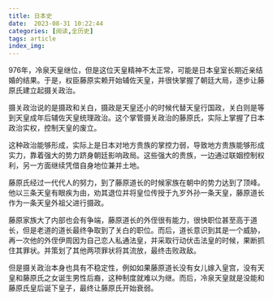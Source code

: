 ```yaml
---
title: 日本史
date:  2023-08-31 10:22:44
categories: [阅读,全历史]
tags: article
index_img: 
---
```

976年，冷泉天皇继位，但是这位天皇精神不太正常，可能是日本皇室长期近亲结婚的结果。于是，权臣藤原实赖开始辅佐天皇，并很快掌握了朝廷大局，逐步让藤原氏建立起摄关政治。

摄关政治说的是摄政和关白，摄政是天皇还小的时候代替天皇行国政，关白则是等到天皇成年后辅佐天皇统理政治。这个掌管摄关政治的藤原氏，实际上掌握了日本政治实权，控制天皇的废立。

这种政治能够形成，实际上是日本对地方贵族的掌控力弱，导致地方贵族能够形成实力，靠着强大的势力跻身朝廷影响政局。这些强大的贵族，一边通过联姻控制权利，另一方面继续凭借自身地位兼并土地。

藤原氏经过一代代人的努力，到了藤原道长的时候家族在朝中的势力达到了顶峰。他以三条天皇有眼疾为由，劝其退位并将皇位传授于九岁外孙一条天皇，藤原道长作为一条天皇外祖父进行摄政。

藤原家族大了内部也会有争端，藤原道长的外侄很有能力，很快职位甚至高于道长，但是老道的道长最终争取到了关白的职位。而后，道长意识到其是一个威胁，再一次他的外侄伊周因为自己恋人私通法皇，并采取行动伏击法皇的时候，果断抓住其罪状。并策划了其他两项罪状将其流放，最终击败政敌。

但是摄关政治本身也具有不稳定性，例如如果藤原道长没有女儿嫁入皇宫，没有天皇和藤原氏之女诞生男性后裔，这种制度就难以为继。而后，冷泉天皇就是没能和藤原氏皇后诞下皇子，最终让藤原氏开始衰弱。